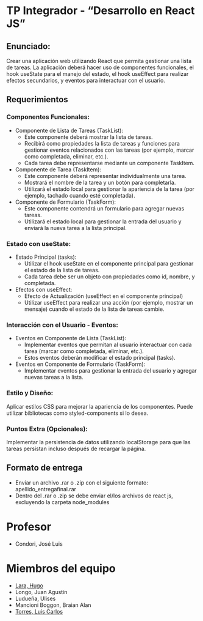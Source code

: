 # TP Integrador - “Desarrollo en React JS”

## Enunciado:
Crear una aplicación web utilizando React que permita gestionar una lista de tareas. La aplicación deberá hacer uso de componentes funcionales, el hook useState para el manejo del estado, el hook useEffect para realizar efectos secundarios, y eventos para interactuar con el usuario.

## Requerimientos

### Componentes Funcionales:
- Componente de Lista de Tareas (TaskList):
  - Este componente deberá mostrar la lista de tareas.
  - Recibirá como propiedades la lista de tareas y funciones para gestionar eventos relacionados con las tareas (por ejemplo, marcar como completada, eliminar, etc.).
  - Cada tarea debe representarse mediante un componente TaskItem.
- Componente de Tarea (TaskItem):
  - Este componente deberá representar individualmente una tarea.
  - Mostrará el nombre de la tarea y un botón para completarla.
  - Utilizará el estado local para gestionar la apariencia de la tarea (por ejemplo, tachado cuando esté completada).
- Componente de Formulario (TaskForm):
  - Este componente contendrá un formulario para agregar nuevas tareas.
  - Utilizará el estado local para gestionar la entrada del usuario y enviará la nueva tarea a la lista principal.

### Estado con useState:
- Estado Principal (tasks):
  - Utilizar el hook useState en el componente principal para gestionar el estado de la lista de tareas.
  - Cada tarea debe ser un objeto con propiedades como id, nombre, y completada.
- Efectos con useEffect:
  - Efecto de Actualización (useEffect en el componente principal)
  - Utilizar useEffect para realizar una acción (por ejemplo, mostrar un mensaje) cuando el estado de la lista de tareas cambie.

### Interacción con el Usuario - Eventos:
- Eventos en Componente de Lista (TaskList):
  - Implementar eventos que permitan al usuario interactuar con cada tarea (marcar como completada, eliminar, etc.).
  - Estos eventos deberán modificar el estado principal (tasks).
- Eventos en Componente de Formulario (TaskForm):
  - Implementar eventos para gestionar la entrada del usuario y agregar nuevas tareas a la lista.

### Estilo y Diseño:
Aplicar estilos CSS para mejorar la apariencia de los componentes. Puede utilizar bibliotecas como styled-components si lo desea.

### Puntos Extra (Opcionales):
Implementar la persistencia de datos utilizando localStorage para que las tareas persistan incluso después de recargar la página.

## Formato de entrega
- Enviar un archivo .rar o .zip con el siguiente formato: apellido_entregafinal.rar
- Dentro del .rar o .zip se debe enviar el/los archivos de react js, excluyendo la carpeta node_modules

# Profesor
- Condori, José Luis

# Miembros del equipo
- [Lara, Hugo](https://github.com/hugolara31)
- Longo, Juan Agustín
- Ludueña, Ulises
- Mancioni Boggon, Braian Alan
- [Torres, Luis Carlos](https://github.com/luiscar241)